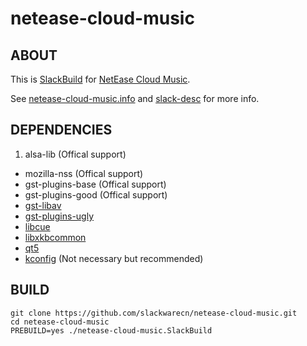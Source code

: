 # netease-cloud-music

## ABOUT

This is [SlackBuild](http://docs.slackware.com/slackware:slackbuild_scripts) for [NetEase Cloud Music](http://music.163.com/#/download).

See [netease-cloud-music.info](netease-cloud-music.info) and [slack-desc](slack-desc) for more info.

## DEPENDENCIES

1. alsa-lib (Offical support)
+ mozilla-nss (Offical support)
+ gst-plugins-base (Offical support)
+ gst-plugins-good (Offical support)
+ [gst-libav](https://slackbuilds.org/repository/14.2/multimedia/gst-libav/)
+ [gst-plugins-ugly](https://slackbuilds.org/repository/14.2/multimedia/gst-plugins-ugly/)
+ [libcue](https://slackbuilds.org/repository/14.2/libraries/libcue/)
+ [libxkbcommon](https://slackbuilds.org/repository/14.2/libraries/libxkbcommon/)
+ [qt5](https://slackbuilds.org/repository/14.2/libraries/qt5/)
+ [kconfig](https://github.com/slackwarecn/kconfig.git) (Not necessary but recommended)

## BUILD

```
git clone https://github.com/slackwarecn/netease-cloud-music.git
cd netease-cloud-music
PREBUILD=yes ./netease-cloud-music.SlackBuild
```
